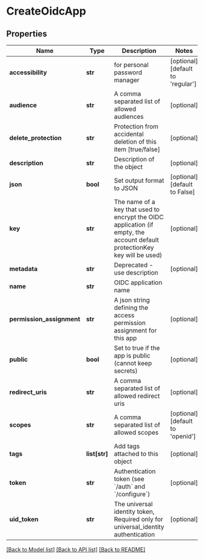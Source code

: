 # CreateOidcApp

## Properties
Name | Type | Description | Notes
------------ | ------------- | ------------- | -------------
**accessibility** | **str** | for personal password manager | [optional] [default to 'regular']
**audience** | **str** | A comma separated list of allowed audiences | [optional] 
**delete_protection** | **str** | Protection from accidental deletion of this item [true/false] | [optional] 
**description** | **str** | Description of the object | [optional] 
**json** | **bool** | Set output format to JSON | [optional] [default to False]
**key** | **str** | The name of a key that used to encrypt the OIDC application (if empty, the account default protectionKey key will be used) | [optional] 
**metadata** | **str** | Deprecated - use description | [optional] 
**name** | **str** | OIDC application name | 
**permission_assignment** | **str** | A json string defining the access permission assignment for this app | [optional] 
**public** | **bool** | Set to true if the app is public (cannot keep secrets) | [optional] 
**redirect_uris** | **str** | A comma separated list of allowed redirect uris | [optional] 
**scopes** | **str** | A comma separated list of allowed scopes | [optional] [default to 'openid']
**tags** | **list[str]** | Add tags attached to this object | [optional] 
**token** | **str** | Authentication token (see &#x60;/auth&#x60; and &#x60;/configure&#x60;) | [optional] 
**uid_token** | **str** | The universal identity token, Required only for universal_identity authentication | [optional] 

[[Back to Model list]](../README.md#documentation-for-models) [[Back to API list]](../README.md#documentation-for-api-endpoints) [[Back to README]](../README.md)


